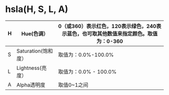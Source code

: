 # hsla(H, S, L, A)

| H    | Hue(色调）          | 0（或360）表示红色，120表示绿色，240表示蓝色，也可取其他数值来指定颜色。取值为：0-360 |
| ---- | ------------------- | ------------------------------------------------------------ |
| S    | Saturation(饱和度） | 取值为：0.0%-100.0%                                          |
| L    | Lightness(亮度）    | 取值为：0.0% - 100.0%                                        |
| A    | Alpha透明度         | 取值0~1之间                                                  |

